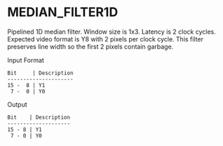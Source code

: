 # MEDIAN_FILTER1D

Pipelined 1D median filter. Window size is 1x3. Latency is 2 clock cycles.
Expected video format is Y8 with 2 pixels per clock cycle. This filter preserves line width so the first 2 pixels contain garbage.

Input Format
```
Bit     | Description
---------------------
15 -  8 | Y1
 7 -  0 | Y0
```

Output
```
Bit    | Description
--------------------
15 - 8 | Y1
 7 - 0 | Y0
```
